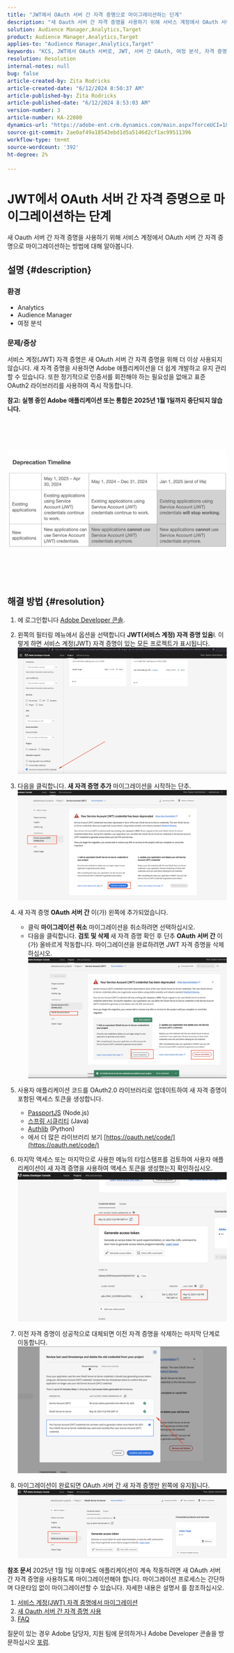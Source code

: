 ```yaml
---
title: "JWT에서 OAuth 서버 간 자격 증명으로 마이그레이션하는 단계"
description: "새 Oauth 서버 간 자격 증명을 사용하기 위해 서비스 계정에서 OAuth 서버 간 자격 증명으로 마이그레이션하는 방법에 대해 알아봅니다."
solution: Audience Manager,Analytics,Target
product: Audience Manager,Analytics,Target
applies-to: "Audience Manager,Analytics,Target"
keywords: "KCS, JWT에서 OAuth 서버로, JWT, 서버 간 OAuth, 여정 분석, 자격 증명 마이그레이션"
resolution: Resolution
internal-notes: null
bug: false
article-created-by: Zita Rodricks
article-created-date: "6/12/2024 8:50:37 AM"
article-published-by: Zita Rodricks
article-published-date: "6/12/2024 8:53:03 AM"
version-number: 3
article-number: KA-22080
dynamics-url: "https://adobe-ent.crm.dynamics.com/main.aspx?forceUCI=1&pagetype=entityrecord&etn=knowledgearticle&id=b44683d0-9828-ef11-840b-000d3a372703"
source-git-commit: 2ae0af49a18543ebd1d5a5146d2cf1ac99511396
workflow-type: tm+mt
source-wordcount: '392'
ht-degree: 2%

---
```


# JWT에서 OAuth 서버 간 자격 증명으로 마이그레이션하는 단계


새 Oauth 서버 간 자격 증명을 사용하기 위해 서비스 계정에서 OAuth 서버 간 자격 증명으로 마이그레이션하는 방법에 대해 알아봅니다.

## 설명 {#description}


### 환경

- Analytics
- Audience Manager
- 여정 분석


### 문제/증상

서비스 계정(JWT) 자격 증명은 새 OAuth 서버 간 자격 증명을 위해 더 이상 사용되지 않습니다. 새 자격 증명을 사용하면 Adobe 애플리케이션을 더 쉽게 개발하고 유지 관리할 수 있습니다. 또한 정기적으로 인증서를 회전해야 하는 필요성을 없애고 표준 OAuth2 라이브러리를 사용하여 즉시 작동합니다. 

<b>참고: 실행 중인 Adobe 애플리케이션 또는 통합은 2025년 1월 1일까지 중단되지 않습니다.</b>
<br><br> <br><br> <br><br><b>![](assets/___b54683d0-9828-ef11-840b-000d3a372703___.png)</b><br><br> <br><br> <br>

## 해결 방법 {#resolution}


1. 에 로그인합니다 [Adobe Developer 콘솔](https://developer.adobe.com/console).
2. 왼쪽의 필터링 메뉴에서 옵션을 선택합니다 <b>JWT(서비스 계정) 자격 증명 있음</b>l. 이렇게 하면 서비스 계정(JWT) 자격 증명이 있는 모든 프로젝트가 표시됩니다.![](assets/bff4d24d-8b21-ee11-9cbe-6045bd006a22.png)
3. 다음을 클릭합니다. <b>새 자격 증명 추가</b> 마이그레이션을 시작하는 단추.![](assets/500ae166-8b21-ee11-9cbe-6045bd006a22.png)
4. 새 자격 증명 <b>OAuth 서버 간</b> 이(가) 왼쪽에 추가되었습니다.
   - 클릭 <b>마이그레이션 취소</b> 마이그레이션을 취소하려면 선택하십시오.
   - 다음을 클릭합니다. <b>검토 및 삭제 </b>새 자격 증명 확인 후 단추 <b>OAuth 서버 간</b> 이(가) 올바르게 작동합니다. 마이그레이션을 완료하려면 JWT 자격 증명을 삭제하십시오.![](assets/bd94377a-8b21-ee11-9cbe-6045bd006a22.png)
5. 사용자 애플리케이션 코드를 OAuth2.0 라이브러리로 업데이트하여 새 자격 증명이 포함된 액세스 토큰을 생성합니다.

   - [PassportJS](https://github.com/jaredhanson/passport) (Node.js)
   - [스프링 시큐리티](https://spring.io/projects/spring-security) (Java)
   - [Authlib](https://github.com/lepture/authlib) (Python)
   - 에서 더 많은 라이브러리 보기 [https://oauth.net/code/](https://oauth.net/code/)
6. 마지막 액세스 또는 마지막으로 사용한 메뉴의 타임스탬프를 검토하여 사용자 애플리케이션이 새 자격 증명을 사용하여 액세스 토큰을 생성했는지 확인하십시오.![](assets/2379358d-8b21-ee11-9cbe-6045bd006a22.png)
7. 이전 자격 증명이 성공적으로 대체되면 이전 자격 증명을 삭제하는 마지막 단계로 이동합니다.![](assets/86be29a0-8b21-ee11-9cbe-6045bd006a22.png)
8. 마이그레이션이 완료되면 OAuth 서버 간 새 자격 증명만 왼쪽에 유지됩니다.![](assets/4bfaa6af-8b21-ee11-9cbe-6045bd006a22.png)


<b>참조 문서</b>
2025년 1월 1일 이후에도 애플리케이션이 계속 작동하려면 새 OAuth 서버 간 자격 증명을 사용하도록 마이그레이션해야 합니다.
마이그레이션 프로세스는 간단하며 다운타임 없이 마이그레이션할 수 있습니다. 자세한 내용은 설명서 를 참조하십시오.



1. [서비스 계정(JWT) 자격 증명에서 마이그레이션](https://nam04.safelinks.protection.outlook.com/?url=https%3A%2F%2Fpostoffice.adobe.com%2Fpo-server%2Flink%2Fredirect%3Ftarget%3DeyJhbGciOiJIUzUxMiJ9.eyJ0ZW1wbGF0ZSI6ImJsZXRoZXJfbm90aWNlX29hdXRoX3NlcnZlcl90b19zZXJ2ZXIiLCJlbWFpbEFkZHJlc3MiOiJndXd1K3NvbmVAYWRvYmV0ZXN0LmNvbSIsInJlcXVlc3RJZCI6IjM0ZjIyNTMwLThjMzEtNDlkNC1iZjEyLThlZGIyY2E0ODdhOCIsImxpbmsiOiJodHRwczovL3d3dy5hZG9iZS5jb20vZ28vZGV2c19zMnNfbWlncmF0aW9uX2d1aWRlIiwibGFiZWwiOiI5IiwibG9jYWxlIjoiZW5fVVMifQ.Pr8LjAW5wq_tEqCQLs4Y2fwJSTW_Z2FH0CIVInolEKvySfPDiF7vl8Hg4S9ne_V6a74oLfCVzc99EE9K4XUoBQ&amp;amp;data=05%7C01%7Cguwu%40adobe.com%7C3b1b2261ea264d45d9df08db4ce8a7de%7Cfa7b1b5a7b34438794aed2c178decee1%7C0%7C0%7C638188334359675040%7CUnknown%7CTWFpbGZsb3d8eyJWIjoiMC4wLjAwMDAiLCJQIjoiV2luMzIiLCJBTiI6Ik1haWwiLCJXVCI6Mn0%3D%7C3000%7C%7C%7C&amp;amp;sdata=dd8x%2FoDHh0QUi3xboxa78uA54JXEaVq5qYkP8zkvymk%3D&amp;amp;reserved=0)
2. [새 Oauth 서버 간 자격 증명 사용](https://nam04.safelinks.protection.outlook.com/?url=https%3A%2F%2Fpostoffice.adobe.com%2Fpo-server%2Flink%2Fredirect%3Ftarget%3DeyJhbGciOiJIUzUxMiJ9.eyJ0ZW1wbGF0ZSI6ImJsZXRoZXJfbm90aWNlX29hdXRoX3NlcnZlcl90b19zZXJ2ZXIiLCJlbWFpbEFkZHJlc3MiOiJndXd1K3NvbmVAYWRvYmV0ZXN0LmNvbSIsInJlcXVlc3RJZCI6IjM0ZjIyNTMwLThjMzEtNDlkNC1iZjEyLThlZGIyY2E0ODdhOCIsImxpbmsiOiJodHRwczovL3d3dy5hZG9iZS5jb20vZ28vZGV2c19zMnNfY3JlZGVudGlhbF9vdmVydmlldyIsImxhYmVsIjoiMTAiLCJsb2NhbGUiOiJlbl9VUyJ9.c-c4--RAgDvS0l-WI5yIuYBIbzL7OeWXepCCfSzR1AkdVnrTZmWmm7jYmu11JqHZ_UBPANJqYEzEZrtydXY0YQ&amp;amp;data=05%7C01%7Cguwu%40adobe.com%7C3b1b2261ea264d45d9df08db4ce8a7de%7Cfa7b1b5a7b34438794aed2c178decee1%7C0%7C0%7C638188334359675040%7CUnknown%7CTWFpbGZsb3d8eyJWIjoiMC4wLjAwMDAiLCJQIjoiV2luMzIiLCJBTiI6Ik1haWwiLCJXVCI6Mn0%3D%7C3000%7C%7C%7C&amp;amp;sdata=YwiTIXMxPv9MhhEhVR3sv0g%2Bqi4NP8OERnJxE9C65I0%3D&amp;amp;reserved=0)
3. [FAQ](https://nam04.safelinks.protection.outlook.com/?url=https%3A%2F%2Fpostoffice.adobe.com%2Fpo-server%2Flink%2Fredirect%3Ftarget%3DeyJhbGciOiJIUzUxMiJ9.eyJ0ZW1wbGF0ZSI6ImJsZXRoZXJfbm90aWNlX29hdXRoX3NlcnZlcl90b19zZXJ2ZXIiLCJlbWFpbEFkZHJlc3MiOiJndXd1K3NvbmVAYWRvYmV0ZXN0LmNvbSIsInJlcXVlc3RJZCI6IjM0ZjIyNTMwLThjMzEtNDlkNC1iZjEyLThlZGIyY2E0ODdhOCIsImxpbmsiOiJodHRwczovL3d3dy5hZG9iZS5jb20vZ28vZGV2c19zMnNfbWlncmF0aW9uX2d1aWRlX2ZhcSIsImxhYmVsIjoiMTEiLCJsb2NhbGUiOiJlbl9VUyJ9.8IlQUL_WbLKsMUDG4VHvqnwqI0l6TzEXSN0I_R_dXCswvDQpusEgm5LstaLYWzPy0crhk_ShRbmjZvMVS5t1Mg&amp;amp;data=05%7C01%7Cguwu%40adobe.com%7C3b1b2261ea264d45d9df08db4ce8a7de%7Cfa7b1b5a7b34438794aed2c178decee1%7C0%7C0%7C638188334359675040%7CUnknown%7CTWFpbGZsb3d8eyJWIjoiMC4wLjAwMDAiLCJQIjoiV2luMzIiLCJBTiI6Ik1haWwiLCJXVCI6Mn0%3D%7C3000%7C%7C%7C&amp;amp;sdata=n4WBY0gemPujdOZRaTMICsePuQJsuh9STbkgEsvyai8%3D&amp;amp;reserved=0)


질문이 있는 경우 Adobe 담당자, 지원 팀에 문의하거나 Adobe Developer 콘솔을 방문하십시오 [포럼](https://nam04.safelinks.protection.outlook.com/?url=https%3A%2F%2Fpostoffice.adobe.com%2Fpo-server%2Flink%2Fredirect%3Ftarget%3DeyJhbGciOiJIUzUxMiJ9.eyJ0ZW1wbGF0ZSI6ImJsZXRoZXJfbm90aWNlX29hdXRoX3NlcnZlcl90b19zZXJ2ZXIiLCJlbWFpbEFkZHJlc3MiOiJndXd1K3NvbmVAYWRvYmV0ZXN0LmNvbSIsInJlcXVlc3RJZCI6IjM0ZjIyNTMwLThjMzEtNDlkNC1iZjEyLThlZGIyY2E0ODdhOCIsImxpbmsiOiJodHRwczovL2V4cGVyaWVuY2VsZWFndWVjb21tdW5pdGllcy5hZG9iZS5jb20vdDUvYWRvYmUtZGV2ZWxvcGVyLWNvbnNvbGUvY3QtcC9hZG9iZS1pby1jb25zb2xlIiwibGFiZWwiOiIxMiIsImxvY2FsZSI6ImVuX1VTIn0.P8FY77-eRzVSjnf09no_Hn5owFmpREoMVLK5OSTU6WWBApUGuQH0fokMAu1R0L-uTQlCovlnIGYD7NRoqMFD8g&amp;amp;data=05%7C01%7Cguwu%40adobe.com%7C3b1b2261ea264d45d9df08db4ce8a7de%7Cfa7b1b5a7b34438794aed2c178decee1%7C0%7C0%7C638188334359675040%7CUnknown%7CTWFpbGZsb3d8eyJWIjoiMC4wLjAwMDAiLCJQIjoiV2luMzIiLCJBTiI6Ik1haWwiLCJXVCI6Mn0%3D%7C3000%7C%7C%7C&amp;amp;sdata=%2FhbICP9PCZsfsNDrBYaGlEb%2FREbBJMjNZeWPzoOPJsk%3D&amp;amp;reserved=0).
